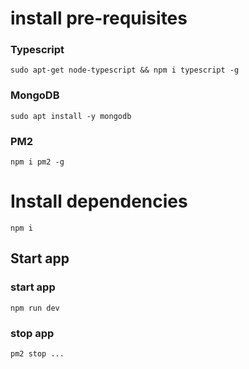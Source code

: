 # install pre-requisites

### Typescript
```
sudo apt-get node-typescript && npm i typescript -g
```

### MongoDB
```
sudo apt install -y mongodb
```


### PM2
```
npm i pm2 -g
```

# Install dependencies
```
npm i
```

## Start app

### start app
```
npm run dev
```

### stop app
```
pm2 stop ...
```